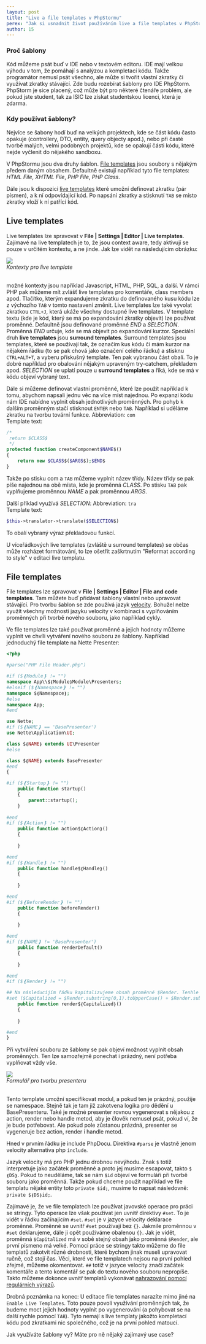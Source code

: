 ```yaml
---
layout: post
title: "Live a file templates v PhpStormu"
perex: "Jak si usnadnit život používáním live a file templates v PhpStormu"
author: 15
---
```


### Proč šablony

Kód můžeme psát buď v IDE nebo v textovém editoru. IDE mají velkou výhodu v tom, že pomáhají s analýzou a kompletací kódu.
Takže programátor nemusí psát všechno, ale může si tvořit vlastní zkratky či využívat zkratky stávající. 
Zde budu rozebírat šablony pro IDE PhpStorm. PhpStorm je sice placený, což může být pro některé čtenáře problém, 
ale pokud jste student, tak za ISIC lze získat studentskou licenci, která je zdarma.

### Kdy používat šablony? 
Nejvíce se šabony hodí buď na velkých projektech, kde se část kódu často opakuje (controllery, DTO, entity, query objecty apod.), 
 nebo při časté tvorbě malých, velmi podobných projektů, kde se opakují části kódu, které nejde vyčlenit do nějakého sandboxu.

V PhpStormu jsou dva druhy šablon. [File templates](https://www.jetbrains.com/help/phpstorm/2016.3/file-and-code-templates.html)
 jsou soubory s nějakým předem daným obsahem. 
Defaultně existují například tyto file templates: *HTML File*, *XHTML File*, *PHP File*, *PHP Class*.

Dále jsou k dispozici [live templates](https://www.jetbrains.com/help/phpstorm/2016.3/live-templates-2.html)
které umožní definovat zkratku (pár písmen), a k ní odpovídající kód.
Po napsání zkratky a stisknutí `TAB` se místo zkratky vloží k ní patřící kód. 

## Live templates

Live templates lze spravovat v **File | Settings | Editor | Live templates**. Zajímavé na live templatech je to, 
že jsou context aware, tedy aktivují se pouze v určitém kontextu, a ne jinde. Jak lze vidět na následujícím obrázku:

<div class="text-center">
    <img src="/assets/images/posts/2017/phpstorm/contexts.png">
    <br>
    <em>
        Kontexty pro live template
    </em>
</div>

<br>

možné kontexty jsou například Javascript, HTML, PHP, SQL, a další. V rámci PHP pak můžeme mít zvlášť live templates pro 
komentáře, class members apod.
Tlačítko, kterým expandujeme zkratku do definovaného kusu kódu lze z výchozího `TAB` v tomto nastavení změnit.
Live templates lze také vyvolat zkratkou `CTRL+J`, která ukáže všechny dostupné live templates.
V template textu (kde je kód, který se má po expandování zkratky objevit) lze používat proměnné.
Defaultně jsou definované proměnné $END$ a $SELECTION$.
Proměnná $END$ určuje, kde se má objevit po expandování kurzor. 
Speciální druh **live templates** jsou **surround templates**.
Surround templates jsou templates, které se používají tak, že označím kus kódu či mám kurzor na nějakém řádku 
(to se pak chová jako označení celého řádku) a stisknu `CTRL+ALT+T`, a vyberu přískušný template. Ten pak vybranou část obalí.
To je dobré například pro obalování nějakým upraveným try-catchem, překladem apod. 
$SELECTION$ se uplatí pouze u **surround templates** a říká, kde se má v kódu objeví vybraný text.

Dále si můžeme definovat vlastní proměnné, které lze použít například k tomu, abychom napsali jednu věc na více míst 
najednou. Po expanzi kódu nám IDE nabídne vyplnit obsah jednotlivých proměnných. 
Pro pohyb k dalším proměnným stačí stisknout `ENTER` nebo `TAB`.
Například si uděláme zkratku na tvorbu tovární funkce.
Abbreviation: `com`  
Template text:
```php
/*
 return $CLASS$
 */
protected function createComponent$NAME$()
{
	return new $CLASS$($ARGS$);$END$
}
```
Takže po stisku com a `TAB` můžeme vyplnit název třídy. Název třídy se pak píše najednou na obě místa, kde je proměnná $CLASS$. 
Po stisku `TAB` pak vyplňujeme proměnnou $NAME$ a pak proměnnou $ARGS$.

Další příklad využívá $SELECTION$:
Abbreviation: `tra`  
Template text:
```php
$this->translator->translate($SELECTION$)
```
To obalí vybraný výraz překladovou funkcí.

U víceřádkových live templates (zvláště u surround templates) se občas může rozházet formátování, 
to lze ošetřit zaškrtnutím "Reformat according to style" v editaci live templatu.


## File templates

File templates lze spravovat v **File | Settings | Editor | File and code templates**. Tam můžete buď přidávat 
šablony vlastní nebo upravovat stávající. Pro tvorbu šablon se zde používá jazyk [velocity](http://velocity.apache.org/).
Bohužel nelze využít všechny možnosti jazyku velocity v kombinaci s vyplňováním proměnných při tvorbě nového souboru, 
jako například cykly.

Ve file templates lze také používat proměnné a jejich hodnoty můžeme vyplnit ve chvíli vytváření nového souboru ze šablony.
Například jednoduchý file template na Nette Presenter:

```php
<?php

#parse("PHP File Header.php")

#if ($❴Module❵ != "")
namespace App\\$❴Module❵Module\Presenters;
#elseif ($❴Namespace❵ != "")
namespace $❴Namespace❵;
#else
namespace App;
#end

use Nette;
#if ($❴NAME❵ == 'BasePresenter')
use Nette\Application\UI;

class $❴NAME❵ extends UI\Presenter
#else

class $❴NAME❵ extends BasePresenter
#end
{

#if ($❴Startup❵ != "")
	public function startup()
	{
		parent::startup();
	}
	
#end
#if ($❴Action❵ != "")
	public function action$❴Action❵()
	{
		
	}

#end
#if ($❴Handle❵ != "")
	public function handle$❴Handle❵()
	{
		
	}

#end
#if ($❴BeforeRender❵ != "")
	public function beforeRender()
	{
		
	}

#end
#if ($❴NAME❵ != 'BasePresenter')
	public function renderDefault()
	{
		
	}

#end
#if ($❴Render❵ != "")

## Na následucíjím řádku kapitalizujeme obsah proměnné $Render. Tenhle řádek je pouze komentář.
#set ($Capitalized = $Render.substring(0,1).toUpperCase() + $Render.substring(1))
	public function render$❴Capitalized❵()
	{
		
	}

#end
}

```

Při vytváření souboru ze šablony se pak objeví možnost vyplnit obsah proměnných.
Ten lze samozřejmě ponechat i prázdný, není potřeba vyplňovat vždy vše.

<div class="text-center">
    <img src="/assets/images/posts/2017/phpstorm/presenter.png">
    <br>
    <em>
        Formulář pro tvorbu presenteru
    </em>
</div>

<br>

Tento template umožní specifikovat modul, a pokud ten je prázdný, použije se namespace. 
Stejně tak je tam již zakotvena logika pro dědění u BasePresenteru.
Také je možné presenter rovnou vygenerovat s nějakou z action, render nebo handle metod, aby je člověk nemusel psát, 
pokud ví, že je bude potřebovat. 
Ale pokud pole zůstanou prázdná, presenter se vygeneruje bez action, render i handle metod.

Hned v prvním řádku je include PhpDocu. 
Direktiva `#parse` je vlastně jenom velocity alternativa php `include`. 

Jazyk velocity má pro PHP jednu drobnou nevýhodu. Znak `$` totiž interpretuje jako začátek proměnné a proto jej musíme 
escapovat, takto `$❴DS❵`. Pokud to neuděláme, tak se nám `$id` objeví ve formuláři při tvorbě souboru jako proměnná.
Takže pokud chceme použít například ve file templatu nějaké entity toto `private $id;`, musíme to napsat následovně: 
`private $❴DS❵id;`.

Zajímavé je, že ve file templatech lze používat javovské operace pro práci se stringy.
Tyto operace lze však používat jen uvnitř direktivy `#set`.
To je vidět v řádku začínajícím `#set`. `#set` je v jazyce velocity deklarace proměnné. Proměnné se uvnitř `#set` používají 
 bez `{}`. Jakmile proměnnou v `#set` deklarujeme, dále ji opět používáme obalenou `{}`.
 Jak je vidět, proměnná `$Capitalized` má v sobě stejný obsah jako proměnná `$Render`, ale první písmeno má velké.
 Pomocí práce se stringy takto můžeme do file templatů zakotvit různé drobnosti, které bychom jinak museli upravovat ručně, 
 což stojí čas.
 Věci, které ve file templatech nejsou na první pohled zřejmé, můžeme okomentovat. 
 `##` totiž v jazyce velocity značí začátek komentáře a tento komentář se pak do textu nového souboru nepropíše.
Takto můžeme dokonce uvnitř templatů vykonávat [nahrazování pomocí regulárních výrazů](https://intellij-support.jetbrains.com/hc/en-us/community/posts/206816669-How-to-use-Live-Templates-functions-in-File-Templates-). 

Drobná poznámka na konec: 
U editace file templates narazíte mimo jiné na `Enable Live Templates`. Toto pouze povolí využívání proměnných tak, 
že budeme moct jejich hodnoty vyplnit po vygenerování (a pohybovat se na další rychle pomocí `TAB`). 
Tyto nemají s live templaty jakožto kompletací kódu pod zkratkami nic společného, což je na první pohled matoucí.

Jak využíváte šablony vy? Máte pro ně nějaký zajímavý use case?
